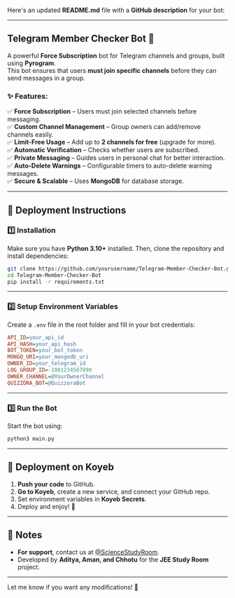 Here's an updated **README.md** file with a **GitHub description** for your bot:  

---

## **Telegram Member Checker Bot** 🚀  
A powerful **Force Subscription** bot for Telegram channels and groups, built using **Pyrogram**.  
This bot ensures that users **must join specific channels** before they can send messages in a group.  

### **✨ Features:**  
✅ **Force Subscription** – Users must join selected channels before messaging.  
✅ **Custom Channel Management** – Group owners can add/remove channels easily.  
✅ **Limit-Free Usage** – Add up to **2 channels for free** (upgrade for more).  
✅ **Automatic Verification** – Checks whether users are subscribed.  
✅ **Private Messaging** – Guides users in personal chat for better interaction.  
✅ **Auto-Delete Warnings** – Configurable timers to auto-delete warning messages.  
✅ **Secure & Scalable** – Uses **MongoDB** for database storage.  

---

## **🔧 Deployment Instructions**  
### **1️⃣ Installation**  
Make sure you have **Python 3.10+** installed. Then, clone the repository and install dependencies:  

```bash
git clone https://github.com/yourusername/Telegram-Member-Checker-Bot.git  
cd Telegram-Member-Checker-Bot  
pip install -r requirements.txt  
```

---

### **2️⃣ Setup Environment Variables**  
Create a `.env` file in the root folder and fill in your bot credentials:  

```ini
API_ID=your_api_id  
API_HASH=your_api_hash  
BOT_TOKEN=your_bot_token  
MONGO_URI=your_mongodb_uri  
OWNER_ID=your_telegram_id  
LOG_GROUP_ID=-1001234567890  
OWNER_CHANNEL=@YourOwnerChannel  
QUIZZORA_BOT=@QuizzoraBot  
```

---

### **3️⃣ Run the Bot**  
Start the bot using:  
```bash
python3 main.py  
```

---

## **📡 Deployment on Koyeb**  
1. **Push your code** to GitHub.  
2. **Go to Koyeb**, create a new service, and connect your GitHub repo.  
3. Set environment variables in **Koyeb Secrets**.  
4. Deploy and enjoy! 🚀  

---

## **📌 Notes**  
- **For support**, contact us at [@ScienceStudyRoom](https://t.me/ScienceStudyRoom).  
- Developed by **Aditya, Aman, and Chhotu** for the **JEE Study Room** project.  

---

Let me know if you want any modifications! 🚀